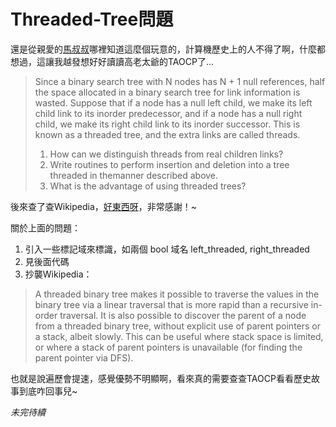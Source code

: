 Threaded-Tree問題
====

還是從親愛的[馬叔叔](http://users.cis.fiu.edu/~weiss/)哪裡知道這麼個玩意的，計算機歷史上的人不得了啊，什麼都想過，這讓我越發想好好讀讀高老太爺的TAOCP了...

> Since a binary search tree with N nodes has N + 1 null references, half the space allocated in a binary search tree for link information is wasted. Suppose that if a node has a null left child, we make its left child link to its inorder predecessor, and if a node has a null right child, we make its right child link to its inorder successor.
> This is known as a threaded tree, and the extra links are called threads.
> 1. How can we distinguish threads from real children links?
> 2. Write routines to perform insertion and deletion into a tree threaded in themanner described above.
> 3. What is the advantage of using threaded trees?

後來查了查Wikipedia，[好東西呀](http://en.wikipedia.org/wiki/Threaded_binary_tree)，非常感謝！~

關於上面的問題：

1. 引入一些標記域來標識，如兩個 bool 域名 left_threaded, right_threaded
2. 見後面代碼
3. 抄襲Wikipedia：

> A threaded binary tree makes it possible to traverse the values in the binary tree via a linear traversal that is more rapid than a recursive in-order traversal. It is also possible to discover the parent of a node from a threaded binary tree, without explicit use of parent pointers or a stack, albeit slowly. This can be useful where stack space is limited, or where a stack of parent pointers is unavailable (for finding the parent pointer via DFS).

也就是說遍歷會提速，感覺優勢不明顯啊，看來真的需要查查TAOCP看看歷史故事到底咋回事兒~

*未完待續*
